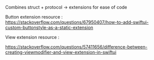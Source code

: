 

Combines struct + protocol -> extensions for ease of code

Button extension resource : 
https://stackoverflow.com/questions/67950407/how-to-add-swiftui-custom-buttonstyle-as-a-static-extension

View extension resource :

https://stackoverflow.com/questions/57411656/difference-between-creating-viewmodifier-and-view-extension-in-swiftui
